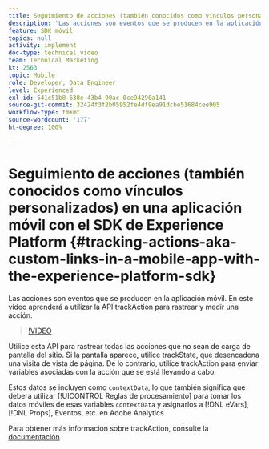 ```yaml
---
title: Seguimiento de acciones (también conocidos como vínculos personalizados) en una aplicación móvil con el SDK de Experience Platform
description: 'Las acciones son eventos que se producen en la aplicación móvil. En este vídeo aprenderá a utilizar la API trackAction para rastrear y medir una acción. '
feature: SDK móvil
topics: null
activity: implement
doc-type: technical video
team: Technical Marketing
kt: 2563
topic: Mobile
role: Developer, Data Engineer
level: Experienced
exl-id: 541c51b8-638e-43b4-90ac-0ce94290a141
source-git-commit: 32424f3f2b05952fe4df9ea91dcbe51684cee905
workflow-type: tm+mt
source-wordcount: '177'
ht-degree: 100%

---
```


# Seguimiento de acciones (también conocidos como vínculos personalizados) en una aplicación móvil con el SDK de Experience Platform {#tracking-actions-aka-custom-links-in-a-mobile-app-with-the-experience-platform-sdk}

Las acciones son eventos que se producen en la aplicación móvil. En este vídeo aprenderá a utilizar la API trackAction para rastrear y medir una acción.

>[!VIDEO](https://video.tv.adobe.com/v/26268/?quality=12)

Utilice esta API para rastrear todas las acciones que no sean de carga de pantalla del sitio. Si la pantalla aparece, utilice trackState, que desencadena una visita de vista de página. De lo contrario, utilice trackAction para enviar variables asociadas con la acción que se está llevando a cabo.

Estos datos se incluyen como `contextData`, lo que también significa que deberá utilizar [!UICONTROL Reglas de procesamiento] para tomar los datos móviles de esas variables `contextData` y asignarlos a [!DNL eVars], [!DNL Props], Eventos, etc. en Adobe Analytics.

Para obtener más información sobre trackAction, consulte la [documentación](https://aep-sdks.gitbook.io/docs/using-mobile-extensions/mobile-core/configuration-reference/mobile-core-api-reference).
